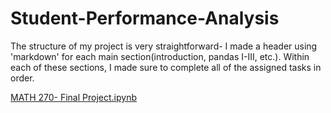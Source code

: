 # Student-Performance-Analysis

The structure of my project is very straightforward- I made a header using 'markdown' for each main section(introduction, pandas I-III, etc.). Within each of these sections, I made sure to complete all of the assigned tasks in order.

[MATH 270- Final Project.ipynb](https://github.com/zoemprice/Student-Performance-Analysis)
